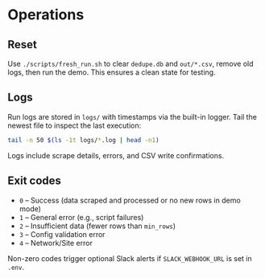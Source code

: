 # Operations

## Reset

Use `./scripts/fresh_run.sh` to clear `dedupe.db` and `out/*.csv`, remove old logs,
then run the demo. This ensures a clean state for testing.

## Logs

Run logs are stored in `logs/` with timestamps via the built-in logger. Tail the
newest file to inspect the last execution:

```bash
tail -n 50 $(ls -1t logs/*.log | head -n1)
```

Logs include scrape details, errors, and CSV write confirmations.

## Exit codes

* `0` – Success (data scraped and processed or no new rows in demo mode)
* `1` – General error (e.g., script failures)
* `2` – Insufficient data (fewer rows than `min_rows`)
* `3` – Config validation error
* `4` – Network/Site error

Non-zero codes trigger optional Slack alerts if `SLACK_WEBHOOK_URL` is set in `.env`.
